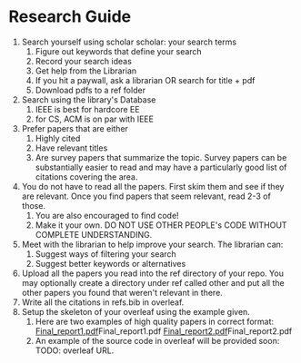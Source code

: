 # Research Guide

1. Search yourself using scholar
   scholar: your search terms
   1. Figure out keywords that define your search
   2. Record your search ideas
   3. Get help from the Librarian
   4. If you hit a paywall, ask a librarian OR
       search for title + pdf
   5. Download pdfs to a ref folder
2. Search using the library's Database
   1. IEEE is best for hardcore EE
   2. for CS, ACM is on par with IEEE
3. Prefer papers that are either
   1. Highly cited
   2. Have relevant titles
   3. Are survey papers that summarize the topic. Survey papers can be substantially easier to read and may have a particularly good list of citations covering the area.
4. You do not have to read all the papers. First skim them and see if they are relevant. Once you find papers that seem relevant, read 2-3 of those.
   1. You are also encouraged to find code!
   2. Make it your own. DO NOT USE OTHER PEOPLE's CODE WITHOUT COMPLETE UNDERSTANDING.
5. Meet with the librarian to help improve your search. The librarian can:
   1. Suggest ways of filtering your search
   2. Suggest better keywords or alternatives
6. Upload all the papers you read into the ref directory of your repo. You may optionally create a directory under ref called other and put all the other papers you found that weren't relevant in there.
7. Write all the citations in refs.bib in overleaf.
8. Setup the skeleton of your overleaf using the example given.
   1. Here are two examples of high quality papers in correct format: [Final_report1.pdf]()Final_report1.pdf [Final_report2.pdf]()Final_report2.pdf 
   2. An example of the source code in overleaf will be provided soon: TODO: overleaf URL.